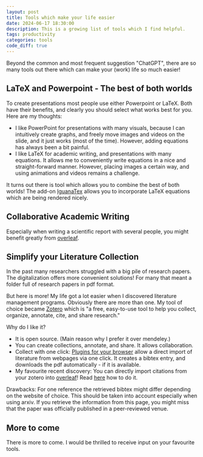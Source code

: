 ```yaml
---
layout: post
title: Tools which make your life easier
date: 2024-06-17 18:30:00
description: This is a growing list of tools which I find helpful.
tags: productivity
categories: tools
code_diff: true
---
```


Beyond the common and most frequent suggestion "ChatGPT", there are so many tools out there which can make your (work) life so much easier! 

## LaTeX and Powerpoint - The best of both worlds

To create presentations most people use either Powerpoint or LaTeX. 
Both have their benefits, and clearly you should select what works best for you. 
Here are my thoughts: 
- I like PowerPoint for presentations with many visuals, because I can intuitively create graphs, and freely move images and videos on the slide, and it just works (most of the time). However, adding equations has always been a bit painful.
- I like LaTeX for academic writing, and presentations with many equations. It allows me to conveniently write equations in a nice and straight-forward manner. However, placing images a certain way, and using animations and videos remains a challenge. 

It turns out there is tool which allows you to combine the best of both worlds! 
The add-on [IguanaTex](https://www.jonathanleroux.org/software/iguanatex/) allows you to incorporate LaTeX equations which are being rendered nicely. 

## Collaborative Academic Writing

Especially when writing a scientific report with several people, you might benefit greatly from [overleaf](https://www.overleaf.com/). 


## Simplify your Literature Collection

In the past many researchers struggled with a big pile of research papers. The digitalization offers more convenient solutions! 
For many that meant a folder full of research papers in pdf format. 

But here is more! My life got a lot easier when I discovered literature management programs. Obviously there are more than one. 
My tool of choice became [Zotero](https://www.zotero.org/) which is 
"a free, easy-to-use tool to help you collect, organize, annotate, cite, and share research." 

Why do I like it?
- It is open source. (Main reason why I prefer it over mendeley.)
- You can create collections, annotate, and share. It allows collaboration.
- Collect with one click: [Plugins for your browser](https://www.zotero.org/download/connectors) allow a direct import of literature from webpages via one click. It creates a bibtex entry, and downloads the pdf automatically - if it is available. 
- My favourite recent discovery: You can directly import citations from your zotero into [overleaf](https://www.overleaf.com/)! Read [here](https://www.overleaf.com/learn/how-to/How_to_link_your_Overleaf_account_to_Mendeley_and_Zotero) how to do it. 

Drawbacks:
For one reference the retrieved bibtex might differ depending on the website of choice. This should be taken into account especially when using arxiv. If you retrieve the information from this page, you might miss that the paper was officially published in a peer-reviewed venue. 


## More to come
There is more to come. 
I would be thrilled to receive input on your favourite tools.
